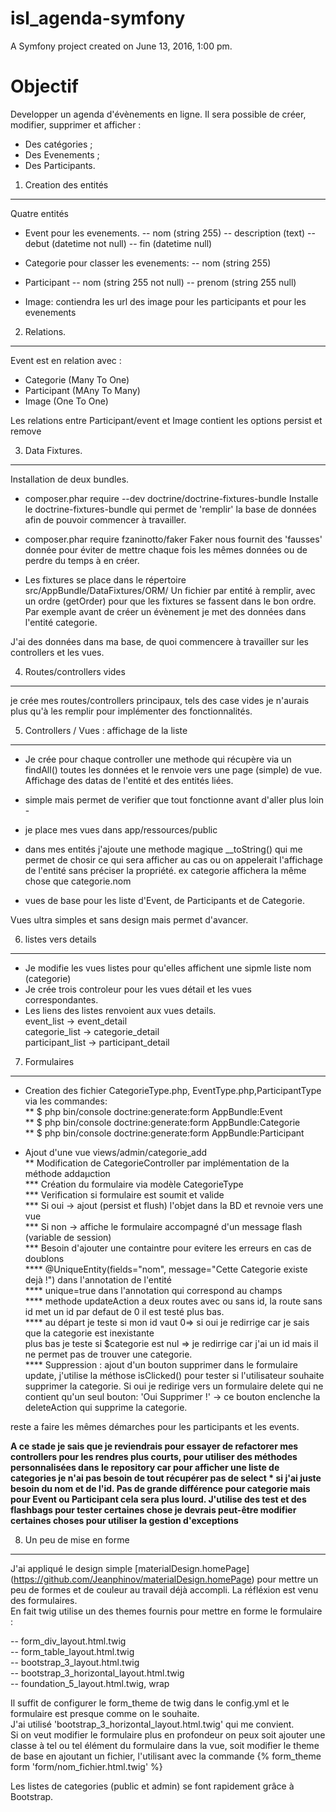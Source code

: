 isl_agenda-symfony
==================

A Symfony project created on June 13, 2016, 1:00 pm.


Objectif
========

Developper un agenda d'évènements en ligne.
Il sera possible de créer, modifier, supprimer et afficher :
- Des catégories ;
- Des Evenements ;
- Des Participants.

1. Creation des entités
-----------------------

Quatre entités

* Event pour les evenements.
-- nom (string 255)
-- description (text)
-- debut (datetime not null)
-- fin (datetime null)

* Categorie pour classer les evenements:
-- nom (string 255)

* Participant
-- nom (string 255 not null)
-- prenom (string 255 null)

* Image: contiendra les url des image pour les participants et pour les evenements

2. Relations.
-------------

Event est en relation avec :
- Categorie (Many To One)
- Participant (MAny To Many)
- Image (One To One)

Les relations entre Participant/event et Image contient les options persist et remove 

3. Data Fixtures.
----------------

Installation de deux bundles.

* composer.phar require --dev doctrine/doctrine-fixtures-bundle
Installe le doctrine-fixtures-bundle qui permet de 'remplir' la base de données afin de pouvoir commencer à travailler.

* composer.phar require fzaninotto/faker
Faker nous fournit des 'fausses' donnée pour éviter de mettre chaque fois les mêmes données ou de perdre du temps à en créer.

* Les fixtures se place dans le répertoire src/AppBundle/DataFixtures/ORM/
Un fichier par entité à remplir, avec un ordre (getOrder) pour que les fixtures se fassent dans le bon ordre.
Par exemple avant de créer un évènement je met des données dans l'entité categorie.

J'ai des données dans ma base, de quoi commencere à travailler sur les controllers et les vues.

4. Routes/controllers vides
---------------------------

je crée mes routes/controllers principaux, tels des case vides je n'aurais plus qu'à les remplir pour implémenter des 
fonctionnalités.

5. Controllers / Vues : affichage de la liste
---------------------------------------------

* Je crée pour chaque controller une methode qui récupère via un findAll() toutes les données et le renvoie vers une page 
(simple) de vue. Affichage des datas de l'entité et des entités liées.
 - simple mais permet de verifier que tout fonctionne avant d'aller plus loin -

* je place mes vues dans app/ressources/public

* dans mes entités j'ajoute une methode magique __toString() qui me permet de chosir ce qui sera afficher au cas ou on 
appelerait l'affichage de l'entité sans préciser la propriété.
ex categorie affichera la même chose que categorie.nom

* vues de base pour les liste d'Event, de Participants et de Categorie.

Vues ultra simples et sans design mais permet d'avancer.

6. listes vers details
----------------------

* Je modifie les vues listes pour qu'elles affichent une sipmle liste nom (categorie)  
* Je crée trois controleur pour les vues détail et les vues correspondantes. 
* Les liens des listes renvoient aux vues details.  
    event_list -> event_detail  
    categorie_list -> categorie_detail  
    participant_list -> participant_detail  


7. Formulaires
--------------

* Creation des fichier CategorieType.php, EventType.php,ParticipantType via les commandes:   
** $ php bin/console doctrine:generate:form AppBundle:Event  
** $ php bin/console doctrine:generate:form AppBundle:Categorie  
** $ php bin/console doctrine:generate:form AppBundle:Participant  

* Ajout d'une vue views/admin/categorie_add   
** Modification de CategorieController par implémentation de la méthode addaµction  
*** Création du formulaire via modèle CategorieType  
*** Verification si formulaire est soumit et valide  
*** Si oui -> ajout (persist et flush) l'objet dans la BD et revnoie vers une vue  
*** Si non -> affiche le formulaire accompagné d'un message flash (variable de session)  
*** Besoin d'ajouter une containtre pour evitere les erreurs en cas de doublons  
**** @UniqueEntity(fields="nom", message="Cette Categorie existe dejà !")  dans l'annotation de l'entité  
**** unique=true dans l'annotation qui correspond au champs  
**** methode updateAction a deux routes avec ou sans id, la route sans id met un id par defaut de 0 il est testé plus bas.  
**** au départ je teste si mon id vaut 0=> si oui je redirrige car je sais que la categorie est inexistante  
     plus bas je teste si $categorie est nul => je redirrige car j'ai un id mais il ne permet pas de trouver une categorie.  
**** Suppression : ajout d'un bouton supprimer dans le formulaire update, j'utilise la méthose isClicked() pour tester
si l'utilisateur souhaite supprimer la categorie. Si oui je redirige vers un formulaire delete qui ne contient qu'un seul bouton:
'Oui Supprimer !' -> ce bouton enclenche la deleteAction qui supprime la categorie.  

reste a faire les mêmes démarches pour les participants et les events.

**A ce stade je sais que je reviendrais pour essayer de refactorer mes controllers pour les rendres plus courts, pour
utiliser des méthodes personnalisées dans le repository car pour afficher une liste de categories je n'ai pas besoin de tout récupérer 
 pas de select * si j'ai juste besoin du nom et de l'id.  Pas de grande différence pour categorie mais pour Event ou Participant cela
sera plus lourd.  J'utilise des test et des flashbags pour tester certaines chose je devrais peut-être modifier certaines choses pour 
utiliser la gestion d'exceptions**

8. Un peu de mise en forme
--------------------------

J'ai appliqué le design simple [materialDesign.homePage] (https://github.com/Jeanphinov/materialDesign.homePage) pour mettre un
peu de formes et de couleur au travail déjà accompli. La réfléxion est venu des formulaires.  
En fait twig utilise un des themes fournis pour mettre en forme le formulaire : 
  
-- form_div_layout.html.twig  
-- form_table_layout.html.twig  
-- bootstrap_3_layout.html.twig  
-- bootstrap_3_horizontal_layout.html.twig  
-- foundation_5_layout.html.twig, wrap  

Il suffit de configurer le form_theme de twig dans le config.yml et le formulaire est presque comme on le souhaite.  
J'ai utilisé 'bootstrap_3_horizontal_layout.html.twig' qui me convient.   
Si on veut modifier le formulaire plus en profondeur on peux soit ajouter une classe à tel ou tel élément du formulaire dans la vue, 
soit modifier le theme de base en ajoutant un fichier, l'utilisant avec la commande {% form_theme form 'form/nom_fichier.html.twig' %}

Les listes de categories (public et admin) se font rapidement grâce à Bootstrap.  


